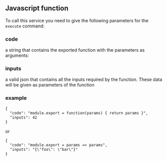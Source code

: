 ## Javascript function

To call this service you need to give the following parameters for the `execute` command:

### code
a string that contains the exported function with the parameters as arguments: 

### inputs
a valid json that contains all the inputs required by the function. These data will be given as parameters of the function

### example

```
{
  "code": "module.export = function(params) { return params }",
  "inputs": 42
}
```

or 
```
{
  "code": "module.export = params => params",
  "inputs": "{\"foo\": \"bar\"}"
}
```


